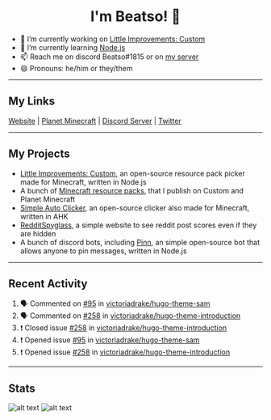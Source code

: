 <h1 align="center">I'm Beatso! 👋</h1>

- 🔭 I’m currently working on [Little Improvements: Custom](https://github.com/LittleImprovementsCustom/LittleImprovementsCustom)
- 🌱 I’m currently learning [Node.js](https://nodejs.org/)
- 📫 Reach me on discord Beatso#1815 or on [my server](https://discord.gg/bNcZjFe)
- 😄 Pronouns: he/him or they/them

---

## My Links
[Website](https://www.beatso.tk/) | 
[Planet Minecraft](https://www.planetminecraft.com/member/beatso/) |
[Discord Server](https://discord.gg/bNcZjFe) |
[Twitter](https://twitter.com/beatso_)

---

## My Projects
- [Little Improvements: Custom](https://github.com/LittleImprovementsCustom/LittleImprovementsCustom), an open-source resource pack picker made for Minecraft, written in Node.js
- A bunch of [Minecraft resource packs](https://www.planetminecraft.com/member/beatso/submissions/texture-packs/?morder=order_popularity), that I publish on Custom and Planet Minecraft
- [Simple Auto Clicker](https://github.com/Beatso/SimpleAutoClicker), an open-source clicker also made for Minecraft, written in AHK
- [RedditSpyglass](https://github.com/Beatso/RedditSpyglass), a simple website to see reddit post scores even if they are hidden
- A bunch of discord bots, including [Pinn](https://github.com/Beatso/Pinn), an simple open-source bot that allows anyone to pin messages, written in Node.js

---

## Recent Activity
<!--START_SECTION:activity-->
1. 🗣 Commented on [#95](https://github.com/victoriadrake/hugo-theme-sam/issues/95) in [victoriadrake/hugo-theme-sam](https://github.com/victoriadrake/hugo-theme-sam)
2. 🗣 Commented on [#258](https://github.com/victoriadrake/hugo-theme-introduction/issues/258) in [victoriadrake/hugo-theme-introduction](https://github.com/victoriadrake/hugo-theme-introduction)
3. ❗️ Closed issue [#258](https://github.com/victoriadrake/hugo-theme-introduction/issues/258) in [victoriadrake/hugo-theme-introduction](https://github.com/victoriadrake/hugo-theme-introduction)
4. ❗️ Opened issue [#95](https://github.com/victoriadrake/hugo-theme-sam/issues/95) in [victoriadrake/hugo-theme-sam](https://github.com/victoriadrake/hugo-theme-sam)
5. ❗️ Opened issue [#258](https://github.com/victoriadrake/hugo-theme-introduction/issues/258) in [victoriadrake/hugo-theme-introduction](https://github.com/victoriadrake/hugo-theme-introduction)
<!--END_SECTION:activity-->

---

## Stats
![alt text](https://github-readme-stats.vercel.app/api?username=Beatso&count_private=true&show_icons=true&hide_rank=true&title_color=000000 "GitHub Stats")
![alt text](https://github-readme-stats.vercel.app/api/top-langs/?username=Beatso&langs_count=3&title_color=000000 "Most Used Languages")
